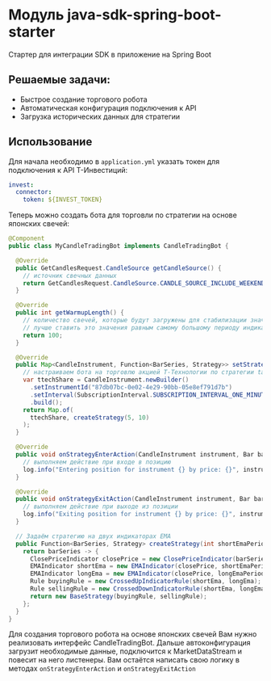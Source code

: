# Модуль java-sdk-spring-boot-starter
Стартер для интеграции SDK в приложение на Spring Boot

## Решаемые задачи:
* Быстрое создание торгового робота
* Автоматическая конфигурация подключения к API
* Загрузка исторических данных для стратегии

## Использование
Для начала необходимо в `application.yml` указать токен для подключения к API Т-Инвестиций:
```yaml
invest:
  connector:
    token: ${INVEST_TOKEN}
```
Теперь можно создать бота для торговли по стратегии на основе японских свечей:
```java
@Component
public class MyCandleTradingBot implements CandleTradingBot {

  @Override
  public GetCandlesRequest.CandleSource getCandleSource() {
    // источник свечных данных
    return GetCandlesRequest.CandleSource.CANDLE_SOURCE_INCLUDE_WEEKEND;
  }

  @Override
  public int getWarmupLength() {
    // количество свечей, которые будут загружены для стабилизации значений индикаторов
    // лучше ставить это значения равным самому большому периоду индикатора, используемого в Вашей стратегии
    return 100;
  }

  @Override
  public Map<CandleInstrument, Function<BarSeries, Strategy>> setStrategies() {
    // настраиваем бота на торговлю акцией Т-Технологии по стратегии ta4j
    var ttechShare = CandleInstrument.newBuilder()
      .setInstrumentId("87db07bc-0e02-4e29-90bb-05e8ef791d7b")
      .setInterval(SubscriptionInterval.SUBSCRIPTION_INTERVAL_ONE_MINUTE)
      .build();
    return Map.of(
      ttechShare, createStrategy(5, 10)
    );
  }

  @Override
  public void onStrategyEnterAction(CandleInstrument instrument, Bar bar) {
    // выполняем действие при входе в позицию
    log.info("Entering position for instrument {} by price: {}", instrument.getInstrumentId(), bar.getClosePrice());
  }

  @Override
  public void onStrategyExitAction(CandleInstrument instrument, Bar bar) {
    // выполняем действие при выходе из позиции
    log.info("Exiting position for instrument {} by price: {}", instrument.getInstrumentId(), bar.getClosePrice());
  }

  // Задаём стратегию на двух индикаторах EMA
  public Function<BarSeries, Strategy> createStrategy(int shortEmaPeriod, int longEmaPeriod) {
    return barSeries -> {
      ClosePriceIndicator closePrice = new ClosePriceIndicator(barSeries);
      EMAIndicator shortEma = new EMAIndicator(closePrice, shortEmaPeriod);
      EMAIndicator longEma = new EMAIndicator(closePrice, longEmaPeriod);
      Rule buyingRule = new CrossedUpIndicatorRule(shortEma, longEma);
      Rule sellingRule = new CrossedDownIndicatorRule(shortEma, longEma);
      return new BaseStrategy(buyingRule, sellingRule);
    };
  }
}
```
Для создания торгового робота на основе японских свечей Вам нужно реализовать интерфейс CandleTradingBot.
Дальше автоконфигурация загрузит необходимые данные, подключится к MarketDataStream и повесит на него листенеры.
Вам остаётся написать свою логику в методах `onStrategyEnterAction` и `onStrategyExitAction`
